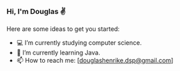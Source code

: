 ### Hi, I'm Douglas ✌️ 

Here are some ideas to get you started:

- 💻 I’m currently studying computer science.
- 📌 I’m currently learning Java.
- 📫 How to reach me: [douglashenrike.dsp@gmail.com]

